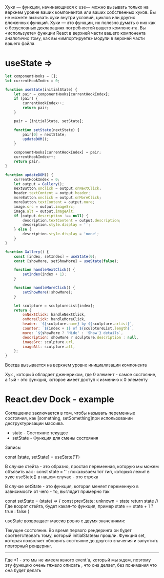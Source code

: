 Хуки — функции, начинающиеся с use— можно вызывать только на верхнем уровне ваших компонентов или ваших собственных хуков. Вы не можете вызывать хуки внутри условий, циклов или других вложенных функций. Хуки — это функции, но полезно думать о них как о безусловных декларациях потребностей вашего компонента. Вы «используете» функции React в верхней части вашего компонента аналогично тому, как вы «импортируете» модули в верхней части вашего файла.

# useState =>

```js
let componentHooks = [];
let currentHookIndex = 0;

function useState(initialState) {
    let pair = componentHooks[currentHookIndex];
    if (pair) {
        currentHookIndex++;
        return pair;
    }

    pair = [initialState, setState];

    function setState(nextState) {
        pair[0] = nextState;
        updateDOM();
    }

    componentHooks[currentHookIndex] = pair;
    currentHookIndex++;
    return pair;
}

function updateDOM() {
    currentHookIndex = 0;
    let output = Gallery();
    nextButton.onclick = output.onNextClick;
    header.textContent = output.header;
    moreButton.onclick = output.onMoreClick;
    moreButton.textContent = output.more;
    image.src = output.imageSrc;
    image.alt = output.imageAlt;
    if (output.description !== null) {
        description.textContent = output.description;
        description.style.display = '';
    } else {
        description.style.display = 'none';
    }
}

function Gallery() {
    const [index, setIndex] = useState(0);
    const [showMore, setShowMore] = useState(false);

    function handleNextClick() {
        setIndex(index + 1);
    }

    function handleMoreClick() {
        setShowMore(!showMore);
    }

    let sculpture = sculptureList[index];
    return {
        onNextClick: handleNextClick,
        onMoreClick: handleMoreClick,
        header: `${sculpture.name} by ${sculpture.artist}`,
        counter: `${index + 1} of ${sculptureList.length}`,
        more: `${showMore ? 'Hide' : 'Show'} details`,
        description: showMore ? sculpture.description : null,
        imageSrc: sculpture.url,
        imageAlt: sculpture.alt,
    };
}
```

Всегда вызывается на верхнем уровне инициализации компонента

Хук , который обладает дженериком, где 0 элемент - самое состояние, а 1ый - это функция, которое имеет доступ к измению к 0 элементу

# React.dev Dock - example

Соглашение заключается в том, чтобы называть переменные состояния, как [something, setSomething]при использовании деструктуризации массива.

-   state - Состояние текущее
-   setState - Функция для смены состояния

Запись:

const [state, setState] = useState('1')

В случае стейта - это образно, простая переменная, которую мы можем объявить как :
const state = '' : показываем тот тип, который лежит в хуке useState() в нашем случае - это строка

В случае setState - это функция, которая меняет переменную в зависимости от чего - то, выглядит примерно так

const setState = (state) => {
const prevState: unknown = state
return state // Где возрат стейта, будет какая-то функция, пример state == state + 1 ? true : false
}

useState возвращает массив ровно с двумя значениями:

Текущее состояние. Во время первого рендеринга он будет соответствовать тому, который initialStateвы прошли.
Функция set, которая позволяет обновить состояние до другого значения и запустить повторный рендеринг.

---

Где \*1 - это мы не имеем явного event'а, который мы ждем, поэтому эту функцию очень тяжело описать , что она делает, без понимания что она будет делать
